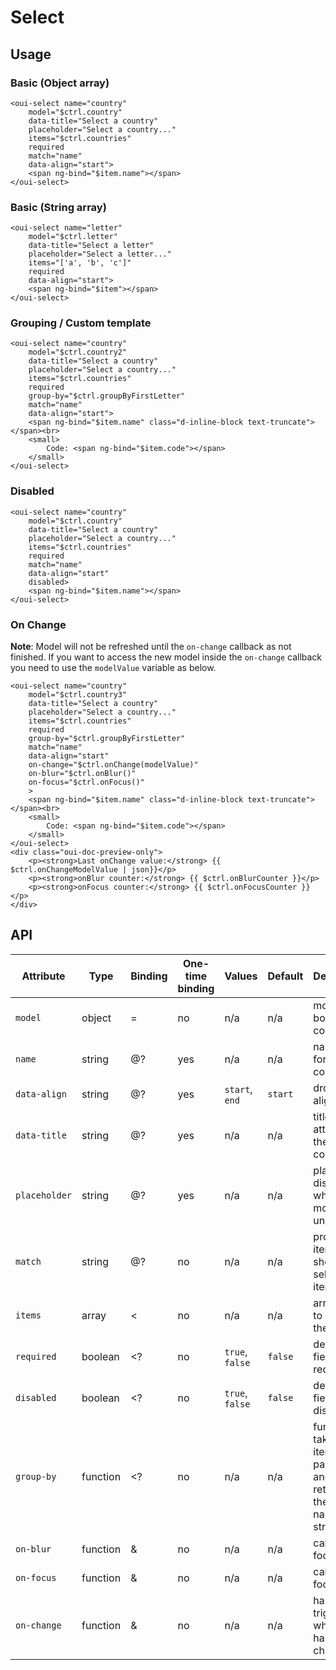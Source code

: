 # Select

<component-status cx-design="complete" ux="complete"></component-status>

## Usage

### Basic (Object array)

```html:preview
<oui-select name="country"
    model="$ctrl.country"
    data-title="Select a country"
    placeholder="Select a country..."
    items="$ctrl.countries"
    required
    match="name"
    data-align="start">
    <span ng-bind="$item.name"></span>
</oui-select>
```

### Basic (String array)

```html:preview
<oui-select name="letter"
    model="$ctrl.letter"
    data-title="Select a letter"
    placeholder="Select a letter..."
    items="['a', 'b', 'c']"
    required
    data-align="start">
    <span ng-bind="$item"></span>
</oui-select>
```

### Grouping / Custom template

```html:preview
<oui-select name="country"
    model="$ctrl.country2"
    data-title="Select a country"
    placeholder="Select a country..."
    items="$ctrl.countries"
    required
    group-by="$ctrl.groupByFirstLetter"
    match="name"
    data-align="start">
    <span ng-bind="$item.name" class="d-inline-block text-truncate"></span><br>
    <small>
        Code: <span ng-bind="$item.code"></span>
    </small>
</oui-select>
```

### Disabled

```html:preview
<oui-select name="country"
    model="$ctrl.country"
    data-title="Select a country"
    placeholder="Select a country..."
    items="$ctrl.countries"
    required
    match="name"
    data-align="start"
    disabled>
    <span ng-bind="$item.name"></span>
</oui-select>
```

### On Change

**Note**: Model will not be refreshed until the `on-change` callback as not finished. If you want to access the new model inside the `on-change` callback you need to use the `modelValue` variable as below.

```html:preview
<oui-select name="country"
    model="$ctrl.country3"
    data-title="Select a country"
    placeholder="Select a country..."
    items="$ctrl.countries"
    required
    group-by="$ctrl.groupByFirstLetter"
    match="name"
    data-align="start"
    on-change="$ctrl.onChange(modelValue)"
    on-blur="$ctrl.onBlur()"
    on-focus="$ctrl.onFocus()"
    >
    <span ng-bind="$item.name" class="d-inline-block text-truncate"></span><br>
    <small>
        Code: <span ng-bind="$item.code"></span>
    </small>
</oui-select>
<div class="oui-doc-preview-only">
    <p><strong>Last onChange value:</strong> {{ $ctrl.onChangeModelValue | json}}</p>
    <p><strong>onBlur counter:</strong> {{ $ctrl.onBlurCounter }}</p>
    <p><strong>onFocus counter:</strong> {{ $ctrl.onFocusCounter }}</p>
</div>

```

## API

| Attribute     | Type      | Binding   | One-time binding  | Values            | Default   | Description
| ----          | ----      | ----      | ----              | ----              | ----      | ----
| `model`       | object    | =         | no                | n/a               | n/a       | model bound to component
| `name`        | string    | @?        | yes               | n/a               | n/a       | name of the form component
| `data-align`  | string    | @?        | yes               | `start`, `end`    | `start`   | dropdown alignment
| `data-title`  | string    | @?        | yes               | n/a               | n/a       | title attribute of the component
| `placeholder` | string    | @?        | yes               | n/a               | n/a       | placeholder displayed when model is undefined
| `match`       | string    | @?        | no                | n/a               | n/a       | property of item to show as selected item
| `items`       | array     | <         | no                | n/a               | n/a       | array used to populate the list
| `required`    | boolean   | <?        | no                | `true`, `false`   | `false`   | define if the field is required
| `disabled`    | boolean   | <?        | no                | `true`, `false`   | `false`   | define if the field is disabled
| `group-by`    | function  | <?        | no                | n/a               | n/a       | function taking an item as parameter and returning the group name as as string
| `on-blur`     | function  | &         | no                | n/a               | n/a       | called focus is lost
| `on-focus`    | function  | &         | no                | n/a               | n/a       | called on focus
| `on-change`   | function  | &         | no                | n/a               | n/a       | handler triggered when value has changed


